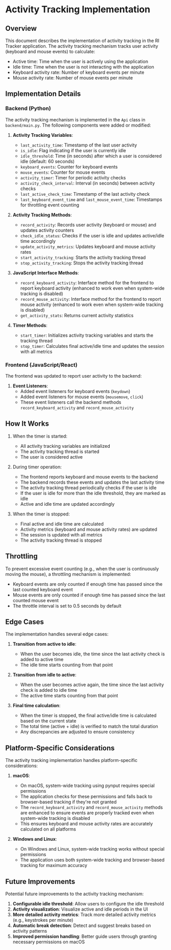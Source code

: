 # Activity Tracking Implementation

## Overview

This document describes the implementation of activity tracking in the RI Tracker application. The activity tracking mechanism tracks user activity (keyboard and mouse events) to calculate:

- Active time: Time when the user is actively using the application
- Idle time: Time when the user is not interacting with the application
- Keyboard activity rate: Number of keyboard events per minute
- Mouse activity rate: Number of mouse events per minute

## Implementation Details

### Backend (Python)

The activity tracking mechanism is implemented in the `Api` class in `backend/main.py`. The following components were added or modified:

1. **Activity Tracking Variables**:
   - `last_activity_time`: Timestamp of the last user activity
   - `is_idle`: Flag indicating if the user is currently idle
   - `idle_threshold`: Time (in seconds) after which a user is considered idle (default: 60 seconds)
   - `keyboard_events`: Counter for keyboard events
   - `mouse_events`: Counter for mouse events
   - `activity_timer`: Timer for periodic activity checks
   - `activity_check_interval`: Interval (in seconds) between activity checks
   - `last_active_check_time`: Timestamp of the last activity check
   - `last_keyboard_event_time` and `last_mouse_event_time`: Timestamps for throttling event counting

2. **Activity Tracking Methods**:
   - `record_activity`: Records user activity (keyboard or mouse) and updates activity counters
   - `check_idle_status`: Checks if the user is idle and updates active/idle time accordingly
   - `update_activity_metrics`: Updates keyboard and mouse activity rates
   - `start_activity_tracking`: Starts the activity tracking thread
   - `stop_activity_tracking`: Stops the activity tracking thread

3. **JavaScript Interface Methods**:
   - `record_keyboard_activity`: Interface method for the frontend to report keyboard activity (enhanced to work even when system-wide tracking is disabled)
   - `record_mouse_activity`: Interface method for the frontend to report mouse activity (enhanced to work even when system-wide tracking is disabled)
   - `get_activity_stats`: Returns current activity statistics

4. **Timer Methods**:
   - `start_timer`: Initializes activity tracking variables and starts the tracking thread
   - `stop_timer`: Calculates final active/idle time and updates the session with all metrics

### Frontend (JavaScript/React)

The frontend was updated to report user activity to the backend:

1. **Event Listeners**:
   - Added event listeners for keyboard events (`keydown`)
   - Added event listeners for mouse events (`mousemove`, `click`)
   - These event listeners call the backend methods `record_keyboard_activity` and `record_mouse_activity`

## How It Works

1. When the timer is started:
   - All activity tracking variables are initialized
   - The activity tracking thread is started
   - The user is considered active

2. During timer operation:
   - The frontend reports keyboard and mouse events to the backend
   - The backend records these events and updates the last activity time
   - The activity tracking thread periodically checks if the user is idle
   - If the user is idle for more than the idle threshold, they are marked as idle
   - Active and idle time are updated accordingly

3. When the timer is stopped:
   - Final active and idle time are calculated
   - Activity metrics (keyboard and mouse activity rates) are updated
   - The session is updated with all metrics
   - The activity tracking thread is stopped

## Throttling

To prevent excessive event counting (e.g., when the user is continuously moving the mouse), a throttling mechanism is implemented:

- Keyboard events are only counted if enough time has passed since the last counted keyboard event
- Mouse events are only counted if enough time has passed since the last counted mouse event
- The throttle interval is set to 0.5 seconds by default

## Edge Cases

The implementation handles several edge cases:

1. **Transition from active to idle**:
   - When the user becomes idle, the time since the last activity check is added to active time
   - The idle time starts counting from that point

2. **Transition from idle to active**:
   - When the user becomes active again, the time since the last activity check is added to idle time
   - The active time starts counting from that point

3. **Final time calculation**:
   - When the timer is stopped, the final active/idle time is calculated based on the current state
   - The total time (active + idle) is verified to match the total duration
   - Any discrepancies are adjusted to ensure consistency

## Platform-Specific Considerations

The activity tracking implementation handles platform-specific considerations:

1. **macOS**:
   - On macOS, system-wide tracking using pynput requires special permissions
   - The application checks for these permissions and falls back to browser-based tracking if they're not granted
   - The `record_keyboard_activity` and `record_mouse_activity` methods are enhanced to ensure events are properly tracked even when system-wide tracking is disabled
   - This ensures keyboard and mouse activity rates are accurately calculated on all platforms

2. **Windows and Linux**:
   - On Windows and Linux, system-wide tracking works without special permissions
   - The application uses both system-wide tracking and browser-based tracking for maximum accuracy

## Future Improvements

Potential future improvements to the activity tracking mechanism:

1. **Configurable idle threshold**: Allow users to configure the idle threshold
2. **Activity visualization**: Visualize active and idle periods in the UI
3. **More detailed activity metrics**: Track more detailed activity metrics (e.g., keystrokes per minute)
4. **Automatic break detection**: Detect and suggest breaks based on activity patterns
5. **Improved permission handling**: Better guide users through granting necessary permissions on macOS